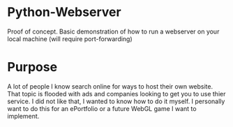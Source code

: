 # Python-Webserver
Proof of concept.
Basic demonstration of how to run a webserver on your local machine (will require port-forwarding) 

# Purpose
A lot of people I know search online for ways to host their own website. That topic is flooded with ads and companies looking to get you to use thier service.
I did not like that, I wanted to know how to do it myself. I personally want to do this for an ePortfolio or a future WebGL game I want to implement.
